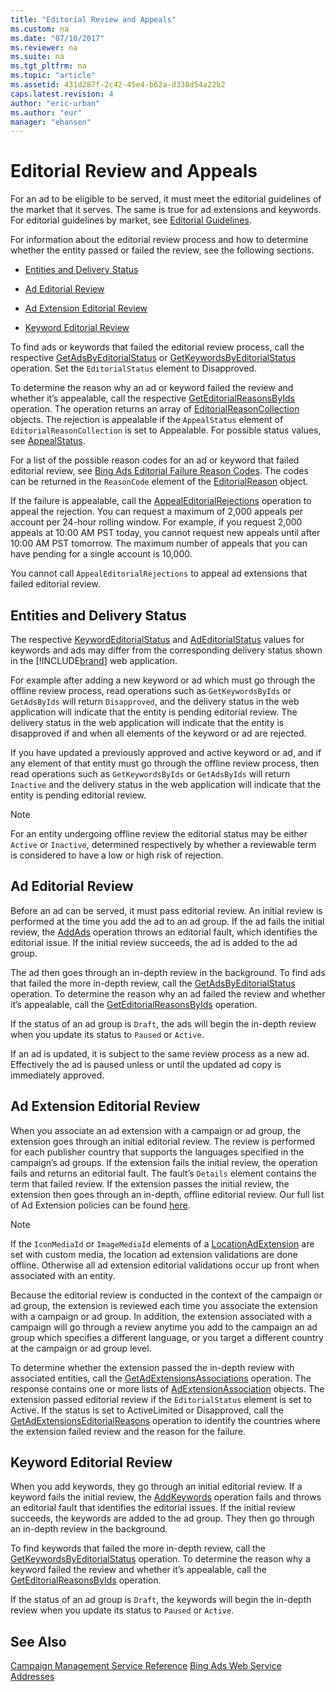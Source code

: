 ```yaml
---
title: "Editorial Review and Appeals"
ms.custom: na
ms.date: "07/10/2017"
ms.reviewer: na
ms.suite: na
ms.tgt_pltfrm: na
ms.topic: "article"
ms.assetid: 431d287f-2c42-45e4-b62a-d338d54a22b2
caps.latest.revision: 4
author: "eric-urban"
ms.author: "eur"
manager: "ehansen"
---
```

# Editorial Review and Appeals
For an ad to be eligible to be served, it must meet the editorial guidelines of the market that it serves. The same is true for ad extensions and keywords. For editorial guidelines by market, see [Editorial Guidelines](http://advertise.bingads.microsoft.com/editorial-guidelines).

For information about the editorial review process and how to determine whether the entity passed or failed the review, see the following sections.

-   [Entities and Delivery Status](#entitydeliverystatus)

-   [Ad Editorial Review](#adeditorialreview)

-   [Ad Extension Editorial Review](#adextensioneditorialreview)

-   [Keyword Editorial Review](#keywordeditorialreview)

To find ads or keywords that failed the editorial review process, call the respective [GetAdsByEditorialStatus](http://msdn.microsoft.com/library/0faf6178-4fc8-40b4-9ba5-9e5cdd21ce96) or [GetKeywordsByEditorialStatus](http://msdn.microsoft.com/library/d94ae758-2fc3-47b4-a041-377c0d9498b9) operation. Set the `EditorialStatus` element to Disapproved.

To determine the reason why an ad or keyword failed the review and whether it’s appealable, call the respective [GetEditorialReasonsByIds](http://msdn.microsoft.com/library/c6c8b301-c2d3-4f50-82a6-47fa74f59e22) operation. The operation returns an array of [EditorialReasonCollection](http://msdn.microsoft.com/library/ab58a13a-3e7c-4f55-81b0-d60d7854b261) objects. The rejection is appealable if the `AppealStatus` element of `EditorialReasonCollection` is set to Appealable. For possible status values, see [AppealStatus](http://msdn.microsoft.com/library/c30bf88f-f5bc-4388-8f7e-b1672093ec32).

For a list of the possible reason codes for an ad or keyword that failed editorial review, see [Bing Ads Editorial Failure Reason Codes](../concepts/bing-ads-editorial-failure-reason-codes.md). The codes can be returned in the `ReasonCode` element of the [EditorialReason](http://msdn.microsoft.com/library/8855cb88-dd05-4e4f-9059-e15718849c43) object.

If the failure is appealable, call the [AppealEditorialRejections](http://msdn.microsoft.com/library/ba87645c-f131-4a6a-addc-53e459f633a2) operation to appeal the rejection. You can request a maximum of 2,000 appeals per account per 24-hour rolling window. For example, if you request 2,000 appeals at 10:00 AM PST today, you cannot request new appeals until after 10:00 AM PST tomorrow. The maximum number of appeals that you can have pending for a single account is 10,000.

You cannot call `AppealEditorialRejections` to appeal ad extensions that failed editorial review.

## <a name="entitydeliverystatus"></a>Entities and Delivery Status
The respective [KeywordEditorialStatus](http://msdn.microsoft.com/library/f1b1c9e5-3989-4207-bf56-0f5fd7e17068) and [AdEditorialStatus](http://msdn.microsoft.com/library/e79f0dfa-2c74-4219-86a8-c2e1a1b810a0) values for keywords and ads may differ from the corresponding delivery status shown in the [!INCLUDE[brand](../concepts/includes/brand.md)] web application.

For example after adding a new keyword or ad which must go through the offline review process, read operations such as `GetKeywordsByIds` or `GetAdsByIds` will return `Disapproved`, and the delivery status in the web application will indicate that the entity is pending editorial review. The delivery status in the web application will indicate that the entity is disapproved if and when all elements of the keyword or ad are rejected.

If you have updated a previously approved and active keyword or ad, and if any element of that entity must go through the offline review process, then read operations such as `GetKeywordsByIds` or `GetAdsByIds` will return `Inactive` and the delivery status in the web application will indicate that the entity is pending editorial review.

> [!NOTE]
> For an entity undergoing offline review the editorial status may be either `Active` or `Inactive`, determined respectively by whether a reviewable term is considered to have a low or high risk of rejection.

## <a name="adeditorialreview"></a>Ad Editorial Review
Before an ad can be served, it must pass editorial review. An initial review is performed at the time you add the ad to an ad group. If the ad fails the initial review, the [AddAds](http://msdn.microsoft.com/library/223bd85b-47d3-4156-8ce5-58f3ca34307f) operation throws an editorial fault, which identifies the editorial issue. If the initial review succeeds, the ad is added to the ad group.

The ad then goes through an in-depth review in the background. To find ads that failed the more in-depth review, call the [GetAdsByEditorialStatus](http://msdn.microsoft.com/library/0faf6178-4fc8-40b4-9ba5-9e5cdd21ce96) operation. To determine the reason why an ad failed the review and whether it’s appealable, call the [GetEditorialReasonsByIds](http://msdn.microsoft.com/library/c6c8b301-c2d3-4f50-82a6-47fa74f59e22) operation.

If the status of an ad group is `Draft`, the ads will begin the in-depth review when you update its status to `Paused` or `Active`.

If an ad is updated, it is subject to the same review process as a new ad. Effectively the ad is paused unless or until the updated ad copy is immediately approved.

## <a name="adextensioneditorialreview"></a>Ad Extension Editorial Review
When you associate an ad extension with a campaign or ad group, the extension goes through an initial editorial review. The review is performed for each publisher country that supports the languages specified in the campaign’s ad groups. If the extension fails the initial review, the operation fails and returns an editorial fault. The fault’s `Details` element contains the term that failed review. If the extension passes the initial review, the extension then goes through an in-depth, offline editorial review. Our full list of Ad Extension policies can be found [here](http://go.microsoft.com/fwlink?LinkId=746651). 

> [!NOTE]
> If the `IconMediaId` or `ImageMediaId` elements of a [LocationAdExtension](http://msdn.microsoft.com/library/90fb2536-bff4-4e96-a7b3-ae7cc13753b7) are set with custom media, the location ad extension validations are done offline. Otherwise all ad extension editorial validations occur up front when associated with an entity.

Because the editorial review is conducted in the context of the campaign or ad group, the extension is reviewed each time you associate the extension with a campaign or ad group. In addition, the extension associated with a campaign will go through a review anytime you add to the campaign an ad group which specifies a different language, or you target a different country at the campaign or ad group level.

To determine whether the extension passed the in-depth review with associated entities, call the [GetAdExtensionsAssociations](http://msdn.microsoft.com/library/9c972e9c-688a-4c72-8d19-41aeffaec383) operation. The response contains one or more lists of [AdExtensionAssociation](http://msdn.microsoft.com/library/60233ced-a506-459f-aba2-a76d294697f2) objects. The extension passed editorial review if the `EditorialStatus` element is set to Active. If the status is set to ActiveLimited or Disapproved, call the [GetAdExtensionsEditorialReasons](http://msdn.microsoft.com/library/e02a796d-a36d-49fc-b3b0-161be089c4dc) operation to identify the countries where the extension failed review and the reason for the failure.

## <a name="keywordeditorialreview"></a>Keyword Editorial Review
When you add keywords, they go through an initial editorial review. If a keyword fails the initial review, the [AddKeywords](http://msdn.microsoft.com/library/957a7fce-ed33-4bf4-a3c2-a1411e1573a0) operation fails and throws an editorial fault that identifies the editorial issues. If the initial review succeeds, the keywords are added to the ad group. They then go through an in-depth review in the background.

To find keywords that failed the more in-depth review, call the [GetKeywordsByEditorialStatus](http://msdn.microsoft.com/library/d94ae758-2fc3-47b4-a041-377c0d9498b9) operation. To determine the reason why a keyword failed the review and whether it’s appealable, call the [GetEditorialReasonsByIds](http://msdn.microsoft.com/library/c6c8b301-c2d3-4f50-82a6-47fa74f59e22) operation.

If the status of an ad group is `Draft`, the keywords will begin the in-depth review when you update its status to `Paused` or `Active`.

## See Also
[Campaign Management Service Reference](http://msdn.microsoft.com/library/5f50ed8a-6bca-4d30-8340-7290bc074f0e)
[Bing Ads Web Service Addresses](../concepts/bing-ads-web-service-addresses.md)

